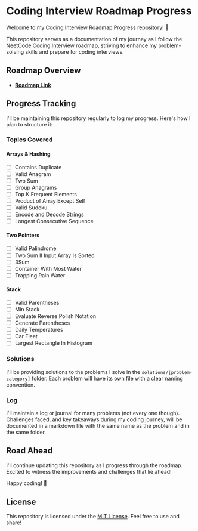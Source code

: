 # Coding Interview Roadmap Progress

Welcome to my Coding Interview Roadmap Progress repository! 👋

This repository serves as a documentation of my journey as I follow the NeetCode Coding Interview roadmap, striving to enhance my problem-solving skills and prepare for coding interviews.

## Roadmap Overview

- **[Roadmap Link](https://neetcode.io/roadmap)**

## Progress Tracking

I'll be maintaining this repository regularly to log my progress. Here's how I plan to structure it:

### Topics Covered

#### Arrays & Hashing

- [ ] Contains Duplicate
- [ ] Valid Anagram
- [ ] Two Sum
- [ ] Group Anagrams
- [ ] Top K Frequent Elements
- [ ] Product of Array Except Self
- [ ] Valid Sudoku
- [ ] Encode and Decode Strings
- [ ] Longest Consecutive Sequence

#### Two Pointers

- [ ] Valid Palindrome
- [ ] Two Sum II Input Array Is Sorted
- [ ] 3Sum
- [ ] Container With Most Water
- [ ] Trapping Rain Water

#### Stack

- [ ] Valid Parentheses
- [ ] Min Stack
- [ ] Evaluate Reverse Polish Notation
- [ ] Generate Parentheses
- [ ] Daily Temperatures
- [ ] Car Fleet
- [ ] Largest Rectangle In Histogram

### Solutions

I'll be providing solutions to the problems I solve in the `solutions/[problem-category]` folder. Each problem will have its own file with a clear naming convention.

### Log

I'll maintain a log or journal for many problems (not every one though). Challenges faced, and key takeaways during my coding journey, will be documented in a markdown file with the same name as the problem and in the same folder.

## Road Ahead

I'll continue updating this repository as I progress through the roadmap. Excited to witness the improvements and challenges that lie ahead!

Happy coding! 🚀

## License

This repository is licensed under the [MIT License](LICENSE). Feel free to use and share!
